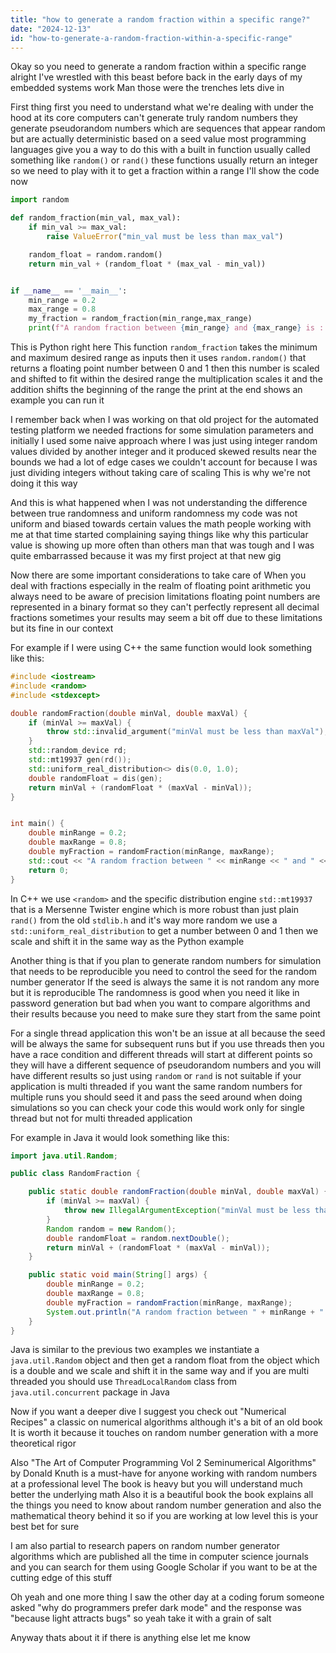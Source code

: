 ```yaml
---
title: "how to generate a random fraction within a specific range?"
date: "2024-12-13"
id: "how-to-generate-a-random-fraction-within-a-specific-range"
---
```


Okay so you need to generate a random fraction within a specific range alright I've wrestled with this beast before back in the early days of my embedded systems work Man those were the trenches lets dive in

First thing first you need to understand what we're dealing with under the hood at its core computers can't generate truly random numbers they generate pseudorandom numbers which are sequences that appear random but are actually deterministic based on a seed value most programming languages give you a way to do this with a built in function usually called something like `random()` or `rand()` these functions usually return an integer so we need to play with it to get a fraction within a range I'll show the code now

```python
import random

def random_fraction(min_val, max_val):
    if min_val >= max_val:
        raise ValueError("min_val must be less than max_val")

    random_float = random.random()
    return min_val + (random_float * (max_val - min_val))


if __name__ == '__main__':
    min_range = 0.2
    max_range = 0.8
    my_fraction = random_fraction(min_range,max_range)
    print(f"A random fraction between {min_range} and {max_range} is : {my_fraction}")
```

This is Python right here This function `random_fraction` takes the minimum and maximum desired range as inputs then it uses `random.random()` that returns a floating point number between 0 and 1 then this number is scaled and shifted to fit within the desired range the multiplication scales it and the addition shifts the beginning of the range the print at the end shows an example you can run it

I remember back when I was working on that old project for the automated testing platform we needed fractions for some simulation parameters and initially I used some naive approach where I was just using integer random values divided by another integer and it produced skewed results near the bounds we had a lot of edge cases we couldn't account for because I was just dividing integers without taking care of scaling This is why we're not doing it this way

And this is what happened when I was not understanding the difference between true randomness and uniform randomness my code was not uniform and biased towards certain values the math people working with me at that time started complaining saying things like why this particular value is showing up more often than others man that was tough and I was quite embarrassed because it was my first project at that new gig

Now there are some important considerations to take care of When you deal with fractions especially in the realm of floating point arithmetic you always need to be aware of precision limitations floating point numbers are represented in a binary format so they can't perfectly represent all decimal fractions sometimes your results may seem a bit off due to these limitations but its fine in our context

For example if I were using C++ the same function would look something like this:

```cpp
#include <iostream>
#include <random>
#include <stdexcept>

double randomFraction(double minVal, double maxVal) {
    if (minVal >= maxVal) {
        throw std::invalid_argument("minVal must be less than maxVal");
    }
    std::random_device rd;
    std::mt19937 gen(rd());
    std::uniform_real_distribution<> dis(0.0, 1.0);
    double randomFloat = dis(gen);
    return minVal + (randomFloat * (maxVal - minVal));
}


int main() {
    double minRange = 0.2;
    double maxRange = 0.8;
    double myFraction = randomFraction(minRange, maxRange);
    std::cout << "A random fraction between " << minRange << " and " << maxRange << " is : " << myFraction << std::endl;
    return 0;
}
```

In C++ we use `<random>` and the specific distribution engine `std::mt19937` that is a Mersenne Twister engine which is more robust than just plain `rand()` from the old `stdlib.h` and it's way more random we use a `std::uniform_real_distribution` to get a number between 0 and 1 then we scale and shift it in the same way as the Python example

Another thing is that if you plan to generate random numbers for simulation that needs to be reproducible you need to control the seed for the random number generator If the seed is always the same it is not random any more but it is reproducible The randomness is good when you need it like in password generation but bad when you want to compare algorithms and their results because you need to make sure they start from the same point

For a single thread application this won't be an issue at all because the seed will be always the same for subsequent runs but if you use threads then you have a race condition and different threads will start at different points so they will have a different sequence of pseudorandom numbers and you will have different results so just using `random` or `rand` is not suitable if your application is multi threaded if you want the same random numbers for multiple runs you should seed it and pass the seed around when doing simulations so you can check your code this would work only for single thread but not for multi threaded application

For example in Java it would look something like this:

```java
import java.util.Random;

public class RandomFraction {

    public static double randomFraction(double minVal, double maxVal) {
        if (minVal >= maxVal) {
            throw new IllegalArgumentException("minVal must be less than maxVal");
        }
        Random random = new Random();
        double randomFloat = random.nextDouble();
        return minVal + (randomFloat * (maxVal - minVal));
    }

    public static void main(String[] args) {
        double minRange = 0.2;
        double maxRange = 0.8;
        double myFraction = randomFraction(minRange, maxRange);
        System.out.println("A random fraction between " + minRange + " and " + maxRange + " is : " + myFraction);
    }
}
```

Java is similar to the previous two examples we instantiate a `java.util.Random` object and then get a random float from the object which is a double and we scale and shift it in the same way and if you are multi threaded you should use `ThreadLocalRandom` class from `java.util.concurrent` package in Java

Now if you want a deeper dive I suggest you check out "Numerical Recipes" a classic on numerical algorithms although it's a bit of an old book It is worth it because it touches on random number generation with a more theoretical rigor

Also "The Art of Computer Programming Vol 2 Seminumerical Algorithms" by Donald Knuth is a must-have for anyone working with random numbers at a professional level The book is heavy but you will understand much better the underlying math Also it is a beautiful book the book explains all the things you need to know about random number generation and also the mathematical theory behind it so if you are working at low level this is your best bet for sure

I am also partial to research papers on random number generator algorithms which are published all the time in computer science journals and you can search for them using Google Scholar if you want to be at the cutting edge of this stuff

Oh yeah and one more thing I saw the other day at a coding forum someone asked "why do programmers prefer dark mode" and the response was "because light attracts bugs" so yeah take it with a grain of salt

Anyway thats about it if there is anything else let me know
